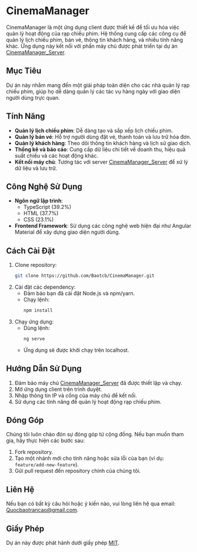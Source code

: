 # CinemaManager

CinemaManager là một ứng dụng client được thiết kế để tối ưu hóa việc quản lý hoạt động của rạp chiếu phim. Hệ thống cung cấp các công cụ để quản lý lịch chiếu phim, bán vé, thông tin khách hàng, và nhiều tính năng khác. Ứng dụng này kết nối với phần máy chủ được phát triển tại dự án [CinemaManager_Server](https://github.com/Baotcb/CinemaManager_Server).

## Mục Tiêu

Dự án này nhằm mang đến một giải pháp toàn diện cho các nhà quản lý rạp chiếu phim, giúp họ dễ dàng quản lý các tác vụ hàng ngày với giao diện người dùng trực quan.

## Tính Năng

- **Quản lý lịch chiếu phim**: Dễ dàng tạo và sắp xếp lịch chiếu phim.
- **Quản lý bán vé**: Hỗ trợ người dùng đặt vé, thanh toán và lưu trữ hóa đơn.
- **Quản lý khách hàng**: Theo dõi thông tin khách hàng và lịch sử giao dịch.
- **Thống kê và báo cáo**: Cung cấp dữ liệu chi tiết về doanh thu, hiệu quả suất chiếu và các hoạt động khác.
- **Kết nối máy chủ**: Tương tác với server [CinemaManager_Server](https://github.com/Baotcb/CinemaManager_Server) để xử lý dữ liệu và lưu trữ.

## Công Nghệ Sử Dụng

- **Ngôn ngữ lập trình**:
  - TypeScript (39.2%)
  - HTML (37.7%)
  - CSS (23.1%)
- **Frontend Framework**: Sử dụng các công nghệ web hiện đại như Angular Material để xây dựng giao diện người dùng.

## Cách Cài Đặt

1. Clone repository:
   ```bash
   git clone https://github.com/Baotcb/CinemaManager.git
   ```
2. Cài đặt các dependency:
   - Đảm bảo bạn đã cài đặt Node.js và npm/yarn.
   - Chạy lệnh:
     ```bash
     npm install
     ```
3. Chạy ứng dụng:
   - Dùng lệnh:
     ```bash
     ng serve
     ```
   - Ứng dụng sẽ được khởi chạy trên localhost.

## Hướng Dẫn Sử Dụng

1. Đảm bảo máy chủ [CinemaManager_Server](https://github.com/Baotcb/CinemaManager_Server) đã được thiết lập và chạy.
2. Mở ứng dụng client trên trình duyệt.
3. Nhập thông tin IP và cổng của máy chủ để kết nối.
4. Sử dụng các tính năng để quản lý hoạt động rạp chiếu phim.

## Đóng Góp

Chúng tôi luôn chào đón sự đóng góp từ cộng đồng. Nếu bạn muốn tham gia, hãy thực hiện các bước sau:

1. Fork repository.
2. Tạo một nhánh mới cho tính năng hoặc sửa lỗi của bạn (ví dụ: `feature/add-new-feature`).
3. Gửi pull request đến repository chính của chúng tôi.

## Liên Hệ

Nếu bạn có bất kỳ câu hỏi hoặc ý kiến nào, vui lòng liên hệ qua email: [Quocbaotrancao@gmail.com](mailto:Quocbaotrancao@gmail.com).

## Giấy Phép

Dự án này được phát hành dưới giấy phép [MIT](https://opensource.org/licenses/MIT).
